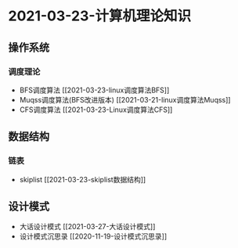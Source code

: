 # 2021-03-23-计算机理论知识





## 操作系统





### 调度理论



- BFS调度算法 [[2021-03-23-linux调度算法BFS]]
- Muqss调度算法(BFS改进版本) [[2021-03-21-linux调度算法Muqss]]
- CFS调度算法  [[2021-03-23-Linux调度算法CFS]]





## 数据结构



### 链表



- skiplist [[2021-03-23-skiplist数据结构]]





## 设计模式

- 大话设计模式 [[2021-03-27-大话设计模式]]
- 设计模式沉思录 [[2020-11-19-设计模式沉思录]]